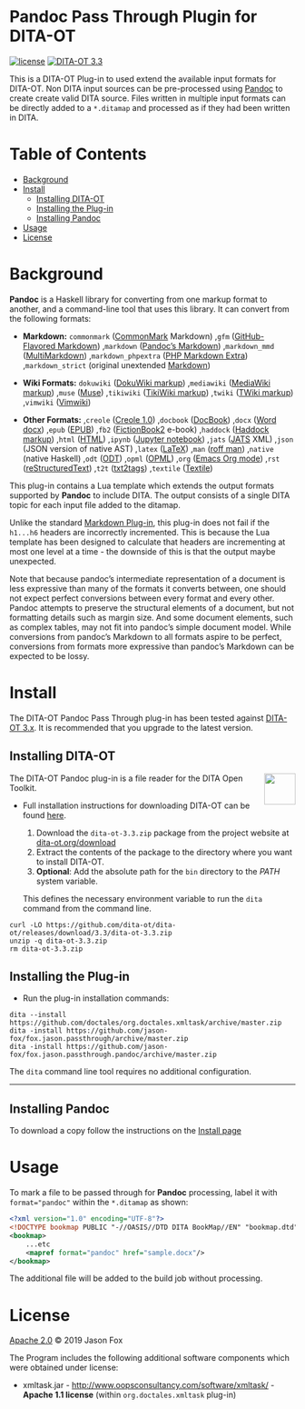 # Pandoc Pass Through Plugin for DITA-OT

[![license](https://img.shields.io/github/license/jason-fox/fox.jason.passthrough.pandoc.svg)](http://www.apache.org/licenses/LICENSE-2.0)
[![DITA-OT 3.3](https://img.shields.io/badge/DITA--OT-3.3-blue.svg)](http://www.dita-ot.org/3.3/) <br/>

This is a DITA-OT Plug-in to used extend the available input formats for DITA-OT. Non DITA input sources can be
pre-processed using [Pandoc](https://pandoc.org/) to create create valid DITA source. Files written in multiple input
formats can be directly added to a `*.ditamap` and processed as if they had been written in DITA.

# Table of Contents

-   [Background](#background)
-   [Install](#install)
    -   [Installing DITA-OT](#installing-dita-ot)
    -   [Installing the Plug-in](#installing-the-plug-in)
    -   [Installing Pandoc](#installing-pandoc)
-   [Usage](#usage)
-   [License](#license)

# Background

**Pandoc** is a Haskell library for converting from one markup format to another, and a command-line tool that uses this
library. It can convert from the following formats:

-  **Markdown:**  `commonmark` ([CommonMark](http://commonmark.org) Markdown)
,`gfm` ([GitHub-Flavored Markdown](https://help.github.com/articles/github-flavored-markdown/))
,`markdown` ([Pandoc’s Markdown](#pandocs-markdown))
,`markdown_mmd` ([MultiMarkdown](http://fletcherpenney.net/multimarkdown/))
,`markdown_phpextra` ([PHP Markdown Extra](https://michelf.ca/projects/php-markdown/extra/))
,`markdown_strict` (original unextended [Markdown](http://daringfireball.net/projects/markdown/))

-  **Wiki Formats:**  `dokuwiki` ([DokuWiki markup](https://www.dokuwiki.org/dokuwiki))
,`mediawiki` ([MediaWiki markup](https://www.mediawiki.org/wiki/Help:Formatting))
,`muse` ([Muse](https://amusewiki.org/library/manual))
,`tikiwiki` ([TikiWiki markup](https://doc.tiki.org/Wiki-Syntax-Text#The_Markup_Language_Wiki-Syntax))
,`twiki` ([TWiki markup](http://twiki.org/cgi-bin/view/TWiki/TextFormattingRules))
,`vimwiki` ([Vimwiki](https://vimwiki.github.io))

- **Other Formats:**
,`creole` ([Creole 1.0](http://www.wikicreole.org/wiki/Creole1.0))
,`docbook` ([DocBook](http://docbook.org))
,`docx` ([Word docx](https://en.wikipedia.org/wiki/Office_Open_XML))
,`epub` ([EPUB](http://idpf.org/epub))
,`fb2` ([FictionBook2](http://www.fictionbook.org/index.php/Eng:XML_Schema_Fictionbook_2.1) e-book)
,`haddock` ([Haddock markup](https://www.haskell.org/haddock/doc/html/ch03s08.html))
,`html` ([HTML](http://www.w3.org/html/))
,`ipynb` ([Jupyter notebook](https://nbformat.readthedocs.io/en/latest/))
,`jats` ([JATS](https://jats.nlm.nih.gov) XML)
,`json` (JSON version of native AST)
,`latex` ([LaTeX](http://latex-project.org))
,`man` ([roff man](http://man7.org/linux/man-pages/man7/groff_man.7.html))
,`native` (native Haskell)
,`odt` ([ODT](http://en.wikipedia.org/wiki/OpenDocument))
,`opml` ([OPML](http://dev.opml.org/spec2.html))
,`org` ([Emacs Org mode](http://orgmode.org))
,`rst` ([reStructuredText](http://docutils.sourceforge.net/docs/ref/rst/introduction.html))
,`t2t` ([txt2tags](http://txt2tags.org))
,`textile` ([Textile](http://redcloth.org/textile))


This plug-in contains a Lua template which extends the output formats supported by **Pandoc** to include DITA. The
output consists of a single DITA topic for each input file added to the ditamap.

Unlike the standard [Markdown Plug-in](https://github.com/jelovirt/org.lwdita), this plug-in does not fail if the
`h1...h6` headers are incorrectly incremented. This is because the Lua template has been designed to calculate that
headers are incrementing at most one level at a time - the downside of this is that the output maybe unexpected.

Note that because pandoc’s intermediate representation of a document is less expressive than many of the formats it
converts between, one should not expect perfect conversions between every format and every other. Pandoc attempts to
preserve the structural elements of a document, but not formatting details such as margin size. And some document
elements, such as complex tables, may not fit into pandoc’s simple document model. While conversions from pandoc’s
Markdown to all formats aspire to be perfect, conversions from formats more expressive than pandoc’s Markdown can be
expected to be lossy.

# Install

The DITA-OT Pandoc Pass Through plug-in has been tested against [DITA-OT 3.x](http://www.dita-ot.org/download). It is
recommended that you upgrade to the latest version.

## Installing DITA-OT

<a href="https://www.dita-ot.org"><img src="https://www.dita-ot.org/images/dita-ot-logo.svg" align="right" height="55"></a>

The DITA-OT Pandoc plug-in is a file reader for the DITA Open Toolkit.

-   Full installation instructions for downloading DITA-OT can be found
    [here](https://www.dita-ot.org/3.3/topics/installing-client.html).

    1.  Download the `dita-ot-3.3.zip` package from the project website at
        [dita-ot.org/download](https://www.dita-ot.org/download)
    2.  Extract the contents of the package to the directory where you want to install DITA-OT.
    3.  **Optional**: Add the absolute path for the `bin` directory to the _PATH_ system variable.

    This defines the necessary environment variable to run the `dita` command from the command line.

```console
curl -LO https://github.com/dita-ot/dita-ot/releases/download/3.3/dita-ot-3.3.zip
unzip -q dita-ot-3.3.zip
rm dita-ot-3.3.zip
```

## Installing the Plug-in

-   Run the plug-in installation commands:

```console
dita --install https://github.com/doctales/org.doctales.xmltask/archive/master.zip
dita -install https://github.com/jason-fox/fox.jason.passthrough/archive/master.zip
dita -install https://github.com/jason-fox/fox.jason.passthrough.pandoc/archive/master.zip
```

The `dita` command line tool requires no additional configuration.

---

## Installing Pandoc

To download a copy follow the instructions on the [Install page](https://github.com/jgm/pandoc/blob/master/INSTALL.md)

# Usage

To mark a file to be passed through for **Pandoc** processing, label it with `format="pandoc"` within the `*.ditamap` as shown:

```xml
<?xml version="1.0" encoding="UTF-8"?>
<!DOCTYPE bookmap PUBLIC "-//OASIS//DTD DITA BookMap//EN" "bookmap.dtd">
<bookmap>
    ...etc
    <mapref format="pandoc" href="sample.docx"/>
</bookmap>
```

The additional file will be added to the build job without processing.

# License

[Apache 2.0](LICENSE) © 2019 Jason Fox

The Program includes the following additional software components which were obtained under license:

-   xmltask.jar - http://www.oopsconsultancy.com/software/xmltask/ - **Apache 1.1 license** (within
    `org.doctales.xmltask` plug-in)
